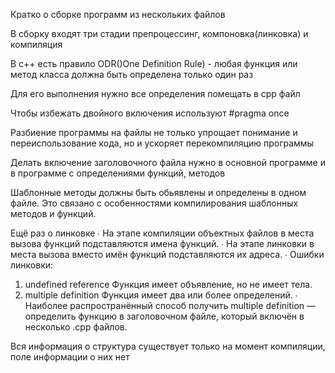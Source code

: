 Кратко о сборке программ из нескольких файлов


В сборку входят три стадии препроцессинг, компоновка(линковка) и компиляция

В с++ есть правило ODR()One Definition Rule) - любая функция или метод класса должна быть определена только один раз 

Для его выполнения нужно все определения помещать в cpp файл

Чтобы избежать двойного включения используют #pragma once 

Разбиение программы на файлы не только упрощает понимание и переиспользование кода, но и ускоряет перекомпиляцию программы

Делать включение заголовочного файла нужно в основной программе и в программе с определениями функций, методов

Шаблонные методы должны быть обьявлены и определены в одном файле. Это связано с особенностями компилирования шаблонных методов и функций. 


Ещё раз о линковке
∙ На этапе компиляции объектных файлов в места вызова
функций подставляются имена функций.
∙ На этапе линковки в места вызова вместо имён функций
подставляются их адреса.
∙ Ошибки линковки:
1. undefined reference
Функция имеет объявление, но не имеет тела.
2. multiple definition
Функция имеет два или более определений.
∙ Наиболее распространённый способ получить multiple
definition — определить функцию в заголовочном
файле, который включён в несколько .cpp файлов.

Вся информация о структура существует только на момент компиляции, поле информации о них нет 